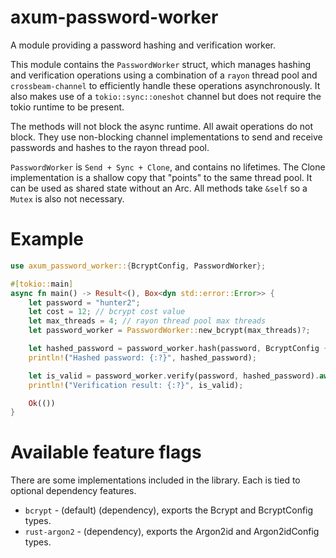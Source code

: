 # axum-password-worker

A module providing a password hashing and verification worker.

This module contains the `PasswordWorker` struct, which manages hashing and verification
operations using a combination of a `rayon` thread pool and `crossbeam-channel` to efficiently
handle these operations asynchronously. It also makes use of a `tokio::sync::oneshot` channel
but does not require the tokio runtime to be present.

The methods will not block the async runtime. All await operations do not block. They use
non-blocking channel implementations to send and receive passwords and hashes to the rayon thread
pool.

`PasswordWorker` is `Send + Sync + Clone`, and contains no lifetimes. The Clone implementation
is a shallow copy that "points" to the same thread pool. It can be used as shared state without
an Arc. All methods take `&self` so a `Mutex` is also not necessary.

# Example

```rust
use axum_password_worker::{BcryptConfig, PasswordWorker};

#[tokio::main]
async fn main() -> Result<(), Box<dyn std::error::Error>> {
    let password = "hunter2";
    let cost = 12; // bcrypt cost value
    let max_threads = 4; // rayon thread pool max threads
    let password_worker = PasswordWorker::new_bcrypt(max_threads)?;

    let hashed_password = password_worker.hash(password, BcryptConfig { cost }).await?;
    println!("Hashed password: {:?}", hashed_password);

    let is_valid = password_worker.verify(password, hashed_password).await?;
    println!("Verification result: {:?}", is_valid);

    Ok(())
}
```

# Available feature flags

There are some implementations included in the library. Each is tied to optional dependency features.
* `bcrypt` - (default) (dependency), exports the Bcrypt and BcryptConfig types.
* `rust-argon2` - (dependency), exports the Argon2id and Argon2idConfig types.